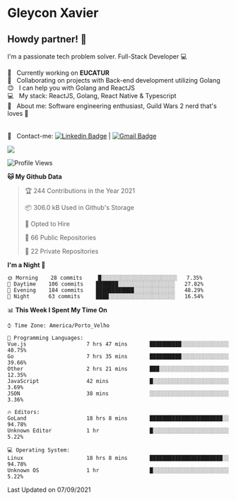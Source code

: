 # Gleycon Xavier

## Howdy partner! 👋

I'm a passionate tech problem solver.
Full-Stack Developer :computer:

 :rocket:  &nbsp; Currently working on **EUCATUR**
 <br/> :purple_heart: &nbsp; Collaborating on projects with Back-end development utilizing Golang
 <br/> :blush: &nbsp; I can help you with Golang and ReactJS
 <br/> :computer: &nbsp; My stack: ReactJS, Golang, React Native & Typescript
 <br/> 💬  &nbsp; About me: Software engineering enthusiast, Guild Wars 2 nerd that's loves :apple:
 <br/>
 <br/>
 <br/> :email: &nbsp; Contact-me: [![Linkedin Badge](https://img.shields.io/badge/-GleyconXavier-blue?style=flat-square&logo=Linkedin&logoColor=white&link=https://www.linkedin.com/in/gleyconxavier/)](https://www.linkedin.com/in/gleyconxavier/) 
| 
[![Gmail Badge](https://img.shields.io/badge/-gleyconxcarlos@gmail.com-c14438?style=flat-square&logo=Gmail&logoColor=white&link=mailto:gleyconxcarlos@gmail.com)](mailto:gleyconxcarlos@gmail.com)

![](https://komarev.com/ghpvc/?username=gleyconxavier)

<!--START_SECTION:waka-->
![Profile Views](http://img.shields.io/badge/Profile%20Views-0-blue)

**🐱 My Github Data** 

> 🏆 244 Contributions in the Year 2021
 > 
> 📦 306.0 kB Used in Github's Storage 
 > 
> 💼 Opted to Hire
 > 
> 📜 66 Public Repositories 
 > 
> 🔑 22 Private Repositories  
 > 
**I'm a Night 🦉** 

```text
🌞 Morning    28 commits     █░░░░░░░░░░░░░░░░░░░░░░░░   7.35% 
🌆 Daytime    106 commits    ███████░░░░░░░░░░░░░░░░░░   27.82% 
🌃 Evening    184 commits    ████████████░░░░░░░░░░░░░   48.29% 
🌙 Night      63 commits     ████░░░░░░░░░░░░░░░░░░░░░   16.54%

```


📊 **This Week I Spent My Time On** 

```text
⌚︎ Time Zone: America/Porto_Velho

💬 Programming Languages: 
Vue.js                   7 hrs 47 mins       ██████████░░░░░░░░░░░░░░░   40.75% 
Go                       7 hrs 35 mins       ██████████░░░░░░░░░░░░░░░   39.66% 
Other                    2 hrs 21 mins       ███░░░░░░░░░░░░░░░░░░░░░░   12.35% 
JavaScript               42 mins             █░░░░░░░░░░░░░░░░░░░░░░░░   3.69% 
JSON                     38 mins             ░░░░░░░░░░░░░░░░░░░░░░░░░   3.36%

🔥 Editors: 
GoLand                   18 hrs 8 mins       ███████████████████████░░   94.78% 
Unknown Editor           1 hr                █░░░░░░░░░░░░░░░░░░░░░░░░   5.22%

💻 Operating System: 
Linux                    18 hrs 8 mins       ███████████████████████░░   94.78% 
Unknown OS               1 hr                █░░░░░░░░░░░░░░░░░░░░░░░░   5.22%

```


 Last Updated on 07/09/2021
<!--END_SECTION:waka-->
